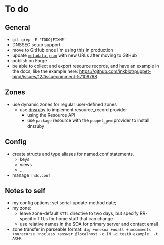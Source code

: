 <!-- SPDX-License-Identifier: AGPL-3.0-or-later -->

# To do

## General

- `git grep -E 'TODO|FIXME'`
- DNSSEC setup support
- move to GitHub once I'm using this in production
- update [`metadata.json`](metadata.json) with new URLs after moving to GitHub
- publish on Forge
- be able to collect and export resource records, and have an example in the docs, like the
  example here: https://github.com/inkblot/puppet-bind/issues/12#issuecomment-57109768

## Zones

- use dynamic zones for regular user-defined zones
  - use [dnsruby](https://rubygems.org/gems/dnsruby) to implement resource_record provider
    - using the Resource API
    - use `package` resource with the `puppet_gem` provider to install dnsruby

## Config

- create structs and type aliases for named.conf statements.
  - keys
  - views
  - ...
- manage `rndc.conf`

## Notes to self

- my config options: set serial-update-method date;
- my zone:
  - leave zone-default `$TTL` directive to two days, but specify RR-specific TTLs for home
    stuff that can change
  - use relative names in the SOA for primary server and contact email
- zone transfer in parseable format:
  `dig +onesoa +noall +nocomments +norecurse +noclass +answer @localhost -c IN -q test0.example. -t AXFR`
